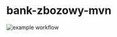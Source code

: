 # bank-zbozowy-mvn
![example workflow](https://github.com/jakubglazik/bank-zbozowy-mvn/actions/workflows/ci.yml/badge.svg)
